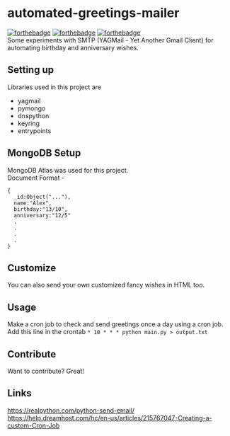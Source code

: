 # automated-greetings-mailer

[![forthebadge](https://forthebadge.com/images/badges/built-with-love.svg)](https://forthebadge.com) [![forthebadge](https://forthebadge.com/images/badges/check-it-out.svg)](https://forthebadge.com) [![forthebadge](https://forthebadge.com/images/badges/made-with-python.svg)](https://forthebadge.com)  
Some experiments with SMTP (YAGMail - Yet Another Gmail Client) for automating birthday and anniversary wishes.


## Setting up 
Libraries used in this project are 
- yagmail 
- pymongo
- dnspython 
- keyring 
- entrypoints 


## MongoDB Setup
MongoDB Atlas was used for this project.  
Document Format - 
```
{
  _id:Object("..."),
  name:"Alex",
  birthday:"13/10",
  anniversary:"12/5"
  .
  .
  .
  .
}
```


## Customize 
You can also send your own customized fancy wishes in HTML too. 

## Usage 
Make a cron job to check and send greetings once a day using a cron job.   
Add this line in the crontab 
`* 10 * * * python main.py > output.txt`

## Contribute 

Want to contribute? Great!  

## Links 

https://realpython.com/python-send-email/   
https://help.dreamhost.com/hc/en-us/articles/215767047-Creating-a-custom-Cron-Job
